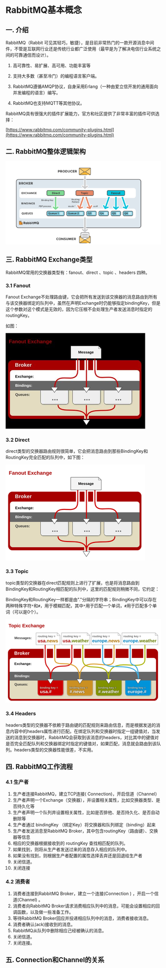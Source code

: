 # RabbitMQ基本概念

## 一. 介绍

RabbitMQ（Rabbit 可见其轻巧，敏捷），是目前非常热门的一款开源消息中间件，不管是互联网行业还是传统行业都广泛使用（最早是为了解决电信行业系统之间的可靠通信而设计）。

1. 高可靠性、易扩展、高可用、功能丰富等
2. 支持大多数（甚至冷门）的编程语言客户端。

3. RabbitMQ遵循AMQP协议，自身采用Erlang（一种由爱立信开发的通用面向并发编程的语言）编写。

4. RabbitMQ也支持MQTT等其他协议。

RabbitMQ具有很强大的插件扩展能力，官方和社区提供了非常丰富的插件可供选择：

[https://www.rabbitmq.com/community-plugins.html](https://www.rabbitmq.com/community-plugins.html)

## 二. RabbitMQ整体逻辑架构

![](../images/2.png)

## 三. RabbitMQ Exchange类型

RabbitMQ常用的交换器类型有：fanout、direct 、topic 、headers 四种。

### 3.1 Fanout

Fanout Exchange不处理路由键，它会把所有发送到该交换器的消息路由到所有与该交换器绑定的队列中，虽然在声明Exchange时仍能够指定bindingKey，但是这个参数对这个模式是无效的，因为它压根不会处理生产者发送消息时指定的routingKey。

如图：

![](../images/3.png)

### 3.2 Direct

direct类型的交换器路由规则很简单，它会把消息路由到那些BindingKey和RoutingKey完全匹配的队列中，如下图：

![](../images/4.png)

### 3.3 Topic

topic类型的交换器在direct匹配规则上进行了扩展，也是将消息路由到BindingKey和RoutingKey相匹配的队列中，这里的匹配规则稍微不同，它约定：

BindingKey和RoutingKey一样都是由"."分隔的字符串；BindingKey中可以存在两种特殊字符`*`和`#`，用于模糊匹配，其中`*`用于匹配一个单词，`#`用于匹配多个单词（可以是0个）。

![](../images/5.png)

### 3.4 Headers

headers类型的交换器不依赖于路由键的匹配规则来路由信息，而是根据发送的消息内容中的headers属性进行匹配。在绑定队列和交换器时指定一组键值对，当发送的消息到交换器时，RabbitMQ会获取到该消息的headers，对比其中的键值对是否完全匹配队列和交换器绑定时指定的键值对，如果匹配，消息就会路由到该队列。headers类型的交换器性能很差，不实用。

## 四. RabbitMQ工作流程

### 4.1 生产者

1. 生产者连接RabbitMQ，建立TCP连接( Connection)，开启信道（Channel） 
2. 生产者声明一个Exchange（交换器），并设置相关属性，比如交换器类型、是否持久化等
3. 生产者声明一个队列井设置相关属性，比如是否排他、是否持久化、是否自动删除等
4. 生产者通过 bindingKey （绑定Key）将交换器和队列绑定（binding）起来
5. 生产者发送消息至RabbitMQ Broker，其中包含routingKey（路由键）、交换器等信息
6. 相应的交换器根据接收到的 routingKey 查找相匹配的队列。
7. 如果找到，则将从生产者发送过来的消息存入相应的队列中。
8. 如果没有找到，则根据生产者配置的属性选择丢弃还是回退给生产者
9. 关闭信道。
10. 关闭连接

### 4.2 消费者

1. 消费者连接到RabbitMQ Broker，建立一个连接(Connection ) ，开启一个信道(Channel) 。
2. 消费者向RabbitMQ Broker请求消费相应队列中的消息，可能会设置相应的回调函数，以及做一些准备工作。
3. 等待RabbitMQ Broker回应并投递相应队列中的消息，消费者接收消息。
4. 消费者确认(ack)接收到的消息。
5. RabbitMQ从队列中删除相应己经被确认的消息。
6. 关闭信道。
7. 关闭连接。

## 五. Connection和Channel的关系



